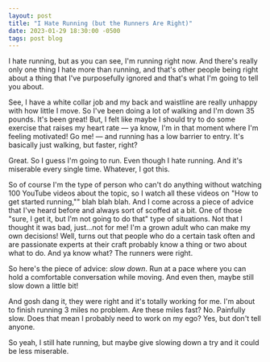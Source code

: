 ```yaml
---
layout: post
title: "I Hate Running (but the Runners Are Right)"
date: 2023-01-29 18:30:00 -0500
tags: post blog
---
```

I hate running, but as you can see, I'm running right now. And there's really only one thing I hate more than running, and that's other people being right about a thing that I've purposefully ignored and that's what I'm going to tell you about.

See, I have a white collar job and my back and waistline are really unhappy with how little I move. So I've been doing a lot of walking and I'm down 35 pounds. It's been great! But, I felt like maybe I should try to do some exercise that raises my heart rate — ya know, I'm in that moment where I'm feeling motivated! Go me! — and running has a low barrier to entry. It's basically just walking, but faster, right? 

Great. So I guess I'm going to run. 
Even though I hate running.
And it's miserable every single time. 
Whatever, I got this.

So of course I'm the type of person who can't do anything without watching 100 YouTube videos about the topic, so I watch all these videos on "How to get started running,"" blah blah blah. And I come across a piece of advice that I've heard before and always sort of scoffed at a bit. One of those "sure, I get it, but I'm not going to do that" type of situations. Not that I thought it was bad, just...not for me! I'm a grown adult who can make my own decisions! Well, turns out that people who do a certain task often and are passionate experts at their craft probably know a thing or two about what to do. And ya know what? The runners were right.

So here's the piece of advice: *slow down*. Run at a pace where you can hold a comfortable conversation while moving. And even then, maybe still slow down a little bit!

And gosh dang it, they were right and it's totally working for me. I'm about to finish running 3 miles no problem. Are these miles fast? No. Painfully slow. Does that mean I probably need to work on my ego? Yes, but don't tell anyone.

So yeah, I still hate running, but maybe give slowing down a try and it could be less miserable.